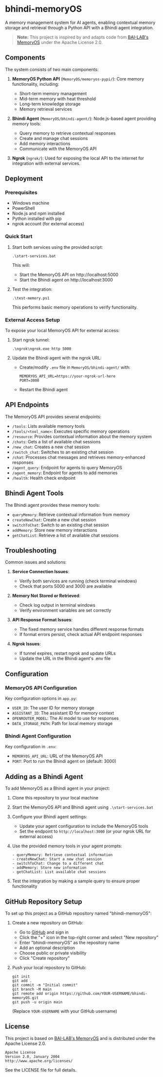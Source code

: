 # bhindi-memoryOS

A memory management system for AI agents, enabling contextual memory storage and retrieval through a Python API with a Bhindi agent integration.

> **Note:** This project is inspired by and adapts code from [BAI-LAB's MemoryOS](https://github.com/BAI-LAB/MemoryOS) under the Apache License 2.0.

## Components

The system consists of two main components:

1. **MemoryOS Python API** (`MemoryOS/memoryos-pypi/`): Core memory functionality, including:
   - Short-term memory management
   - Mid-term memory with heat threshold
   - Long-term knowledge storage
   - Memory retrieval services

2. **Bhindi Agent** (`MemoryOS/bhindi-agent/`): Node.js-based agent providing memory tools:
   - Query memory to retrieve contextual responses
   - Create and manage chat sessions
   - Add memory interactions
   - Communicate with the MemoryOS API

3. **Ngrok** (`ngrok/`): Used for exposing the local API to the internet for integration with external services.

## Deployment

### Prerequisites

- Windows machine
- PowerShell
- Node.js and npm installed
- Python installed with pip
- ngrok account (for external access)

### Quick Start

1. Start both services using the provided script:
   ```
   .\start-services.bat
   ```
   This will:
   - Start the MemoryOS API on http://localhost:5000
   - Start the Bhindi agent on http://localhost:3000

2. Test the integration:
   ```
   .\test-memory.ps1
   ```
   This performs basic memory operations to verify functionality.

### External Access Setup

To expose your local MemoryOS API for external access:

1. Start ngrok tunnel:
   ```
   .\ngrok\ngrok.exe http 5000
   ```

2. Update the Bhindi agent with the ngrok URL:
   - Create/modify `.env` file in `MemoryOS/bhindi-agent/` with:
     ```
     MEMORYOS_API_URL=https://your-ngrok-url-here
     PORT=3000
     ```
   - Restart the Bhindi agent

## API Endpoints

The MemoryOS API provides several endpoints:

- `/tools`: Lists available memory tools
- `/tools/<tool_name>`: Executes specific memory operations
- `/resource`: Provides contextual information about the memory system
- `/chats`: Gets a list of available chat sessions
- `/new_chat`: Creates a new chat session
- `/switch_chat`: Switches to an existing chat session
- `/chat`: Processes chat messages and retrieves memory-enhanced responses
- `/agent_query`: Endpoint for agents to query MemoryOS
- `/agent_memory`: Endpoint for agents to add memories
- `/health`: Health check endpoint

## Bhindi Agent Tools

The Bhindi agent provides these memory tools:

- `queryMemory`: Retrieve contextual information from memory
- `createNewChat`: Create a new chat session
- `switchToChat`: Switch to an existing chat session
- `addMemory`: Store new memory interactions
- `getChatList`: Retrieve a list of available chat sessions

## Troubleshooting

Common issues and solutions:

1. **Service Connection Issues**:
   - Verify both services are running (check terminal windows)
   - Check that ports 5000 and 3000 are available

2. **Memory Not Stored or Retrieved**:
   - Check log output in terminal windows
   - Verify environment variables are set correctly

3. **API Response Format Issues**:
   - The fixed memory service handles different response formats
   - If format errors persist, check actual API endpoint responses

4. **Ngrok Issues**:
   - If tunnel expires, restart ngrok and update URLs
   - Update the URL in the Bhindi agent's .env file

## Configuration

### MemoryOS API Configuration

Key configuration options in `app.py`:

- `USER_ID`: The user ID for memory storage
- `ASSISTANT_ID`: The assistant ID for memory context
- `OPENROUTER_MODEL`: The AI model to use for responses
- `DATA_STORAGE_PATH`: Path for local memory storage

### Bhindi Agent Configuration

Key configuration in `.env`:

- `MEMORYOS_API_URL`: URL of the MemoryOS API
- `PORT`: Port to run the Bhindi agent on (default: 3000)

## Adding as a Bhindi Agent

To add MemoryOS as a Bhindi agent in your project:

1. Clone this repository to your local machine
2. Start the MemoryOS API and Bhindi agent using `.\start-services.bat`
3. Configure your Bhindi agent settings:
   - Update your agent configuration to include the MemoryOS tools
   - Set the endpoint to `http://localhost:3000` (or your ngrok URL for external access)
4. Use the provided memory tools in your agent prompts:
   ```
   - queryMemory: Retrieve contextual information
   - createNewChat: Start a new chat session
   - switchToChat: Change to a different chat
   - addMemory: Store new information
   - getChatList: List available chat sessions
   ```

5. Test the integration by making a sample query to ensure proper functionality

## GitHub Repository Setup

To set up this project as a GitHub repository named "bhindi-memoryOS":

1. Create a new repository on GitHub:
   - Go to [GitHub](https://github.com) and sign in
   - Click the "+" icon in the top-right corner and select "New repository"
   - Enter "bhindi-memoryOS" as the repository name
   - Add an optional description
   - Choose public or private visibility
   - Click "Create repository"

2. Push your local repository to GitHub:
   ```
   git init
   git add .
   git commit -m "Initial commit"
   git branch -M main
   git remote add origin https://github.com/YOUR-USERNAME/bhindi-memoryOS.git
   git push -u origin main
   ```
   (Replace `YOUR-USERNAME` with your GitHub username)

## License

This project is based on [BAI-LAB's MemoryOS](https://github.com/BAI-LAB/MemoryOS) and is distributed under the Apache License 2.0.

```
Apache License
Version 2.0, January 2004
http://www.apache.org/licenses/
```

See the LICENSE file for full details.
